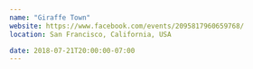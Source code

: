 ```yaml
---
name: "Giraffe Town"
website: https://www.facebook.com/events/2095817960659768/
location: San Francisco, California, USA

date: 2018-07-21T20:00:00-07:00
---
```

